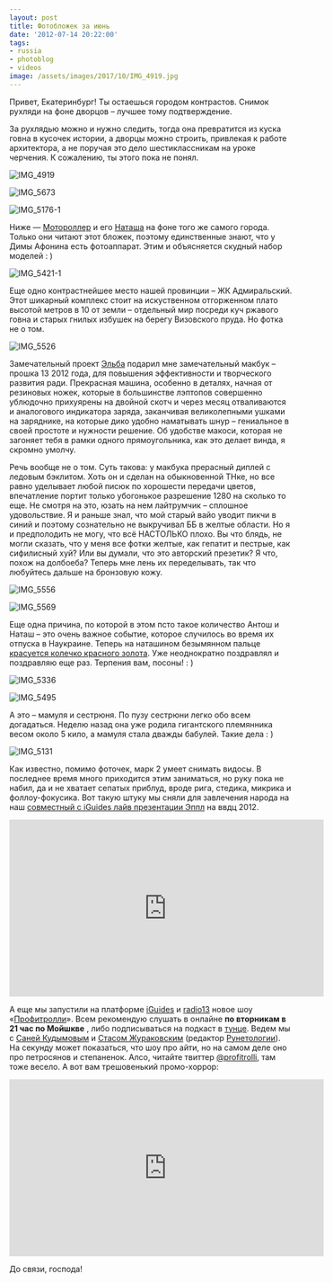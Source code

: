 ```yaml
---
layout: post
title: Фотобложек за июнь
date: '2012-07-14 20:22:00'
tags:
- russia
- photoblog
- videos
image: /assets/images/2017/10/IMG_4919.jpg
---
```


Привет, Екатеринбург! Ты остаешься городом контрастов. Снимок рухляди на фоне дворцов – лучшее тому подтверждение.

За рухлядью можно и нужно следить, тогда она превратится из куска говна в кусочек истории, а дворцы можно строить, привлекая к работе архитектора, а не поручая это дело шестиклассникам на уроке черчения. К сожалению, ты этого пока не понял.

![IMG_4919](/assets/images/2017/10/IMG_4919.jpg)

![IMG_5673](/assets/images/2017/10/IMG_5673.jpg)

![IMG_5176-1](/assets/images/2017/10/IMG_5176-1.jpg)

Ниже — [Мотороллер](http://travelmotor.ru) и его [Наташа](http://twitter.com/RasputNa) на фоне того же самого города. Только они читают этот бложек, поэтому единственные знают, что у Димы Афонина есть фотоаппарат. Этим и объясняется скудный набор моделей : )

![IMG_5421-1](/assets/images/2017/10/IMG_5421-1.jpg)

Еще одно контрастнейшее место нашей провинции – ЖК Адмиральский. Этот шикарный комплекс стоит на искуственном отгорженном плато высотой метров в 10 от земли – отдельный мир посреди куч ржавого говна и старых гнилых избушек на берегу Визовского пруда. Но фотка не о том.

![IMG_5526](/assets/images/2017/10/IMG_5526.jpg)

Замечательный проект [Эльба](http://e-kontur.ru/) подарил мне замечательный макбук – прошка 13 2012 года, для повышения эффективности и творческого развития ради. Прекрасная машина, особенно в деталях, начная от резиновых ножек, которые в большинстве лэптопов совершенно ублюдочно прихуярены на двойной скотч и через месяц отваливаются и аналогового индикатора заряда, заканчивая великолепными ушками на заряднике, на которые дико удобно наматывать шнур – гениальное в своей простоте и нужности решение. Об удобстве макоси, которая не загоняет тебя в рамки одного прямоугольника, как это делает винда, я скромно умолчу.

Речь вообще не о том. Суть такова: у макбука прерасный диплей с ледовым бэклитом. Хоть он и сделан на обыкновенной ТНке, но все равно уделывает любой писюк по хорошести передачи цветов, впечатление портит только убогонькое разрешение 1280 на сколько то еще. Не смотря на это, юзать на нем лайтрумчик – сплошное удовольствие. Я и раньше знал, что мой старый вайо уводит пикчи в синий и поэтому сознательно не выкручивал ББ в желтые области. Но я и предполодить не могу, что всё НАСТОЛЬКО плохо. Вы что блядь, не могли сказать, что у меня все фотки желтые, как гепатит и пестрые, как сифилисный хуй? Или вы думали, что это авторский презетик? Я что, похож на долбоеба? Теперь мне лень их переделывать, так что любуйтесь дальше на бронзовую кожу.

![IMG_5556](/assets/images/2017/10/IMG_5556.jpg)

![IMG_5569](/assets/images/2017/10/IMG_5569.jpg)

Еще одна причина, по которой в этом псто такое количество Антош и Наташ – это очень важное событие, которое случилось во время их отпуска в Наукраине. Теперь на наташином безымянном пальце [красуется колечко красного золота](http://instagr.am/p/M6KWOzDtes/). Уже неоднократно поздравлял и поздравляю еще раз. Терпения вам, посоны! : )

![IMG_5336](/assets/images/2017/10/IMG_5336.jpg)

![IMG_5495](/assets/images/2017/10/IMG_5495.jpg)

А это – мамуля и сестрюня. По пузу сестрюни легко обо всем догадаться. Неделю назад она уже родила гигантского племянника весом около 5 кило, а мамуля стала дважды бабулей. Такие дела : )

![IMG_5131](/assets/images/2017/10/IMG_5131.jpg)

Как известно, помимо фоточек, марк 2 умеет снимать видосы. В последнее время много приходится этим заниматься, но руку пока не набил, да и не хватает сепатых приблуд, вроде рига, стедика, микрика и фоллоу-фокусика. Вот такую штуку мы сняли для завлечения народа на наш [совместный с iGuides лайв презентации Эппл](http://www.iguides.ru/forum/showthread.php?t=60851) на ввдц 2012.

<iframe width="560" height="315" src="https://www.youtube.com/embed/OudpB9viJes?rel=0" frameborder="0" allowfullscreen></iframe>

А еще мы запустили на платформе [iGuides](http://live.iguides.ru) и [radio13](http://radio13.ru/) новое шоу «[Профитролли](http://www.b-kontur.ru/profitrolli)». Всем рекомендую слушать в онлайне **по вторникам в 21 час по Мойшкве** , либо подписываться на подкаст в [тунце](http://itunes.apple.com/ru/podcast/iguides.ru-live!/id542128697). Ведем мы с [Саней Кудымовым](https://twitter.com/dwht/) и [Стасом Жураковским](https://twitter.com/kremlin_wall) (редактор [Рунетологии](http://runetologia.podfm.ru/)). На секунду может показаться, что шоу про айти, но на самом деле оно про петросянов и степаненок. Алсо, читайте твиттер [@profitrolli](https://twitter.com/profitrolli/), там тоже весело. А вот вам трешовенький промо-хоррор:

<iframe width="560" height="315" src="https://www.youtube.com/embed/v4mWuhvfEsg?rel=0" frameborder="0" allowfullscreen></iframe>

До связи, господа!

